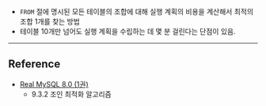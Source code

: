 - `FROM` 절에 명시된 모든 테이블의 조합에 대해 실행 계획의 비용을 계산해서 최적의 조합 1개를 찾는 방법
- 테이블 10개만 넘어도 실행 계획을 수립하는 데 몇 분 걸린다는 단점이 있음.

---
## Reference
 -  [Real MySQL 8.0 (1권)](https://product.kyobobook.co.kr/detail/S000001766482)
	- 9.3.2 조인 최적화 알고리즘